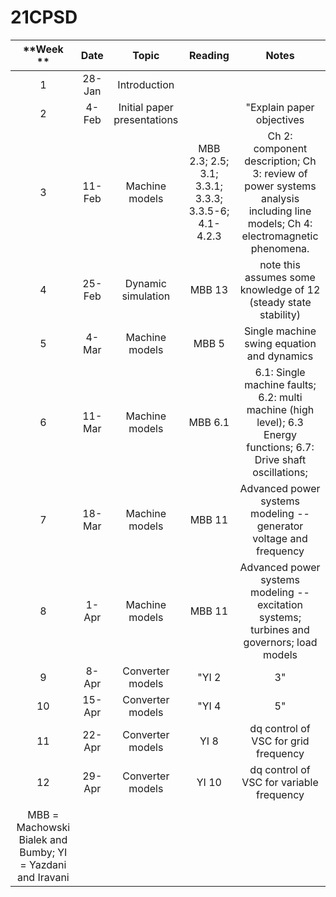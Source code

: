 # 21CPSD

**Week **|**Date**|**Topic**|**Reading**|**Notes**
:-----:|:-----:|:-----:|:-----:|:-----:
1|28-Jan|Introduction| | 
2|4-Feb|Initial paper presentations| |"Explain paper objectives
3|11-Feb|Machine models|MBB 2.3; 2.5; 3.1; 3.3.1; 3.3.3; 3.3.5-6; 4.1-4.2.3|Ch 2: component description; Ch 3: review of power systems analysis including line models; Ch 4: electromagnetic phenomena.  
4|25-Feb|Dynamic simulation|MBB 13|note this assumes some knowledge of 12 (steady state stability)
5|4-Mar|Machine models|MBB 5|Single machine swing equation and dynamics
6|11-Mar|Machine models|MBB 6.1|6.1: Single machine faults; 6.2: multi machine (high level); 6.3 Energy functions; 6.7: Drive shaft oscillations; 
7|18-Mar|Machine models|MBB 11|Advanced power systems modeling -- generator voltage and frequency
8|1-Apr|Machine models|MBB 11|Advanced power systems modeling -- excitation systems; turbines and governors; load models
9|8-Apr|Converter models|"YI 2| 3"
10|15-Apr|Converter models|"YI 4| 5"
11|22-Apr|Converter models|YI 8|dq control of VSC for grid frequency
12|29-Apr|Converter models|YI 10|dq control of VSC for variable frequency
 | | | | 
MBB = Machowski Bialek and Bumby; YI = Yazdani and Iravani| | | | 